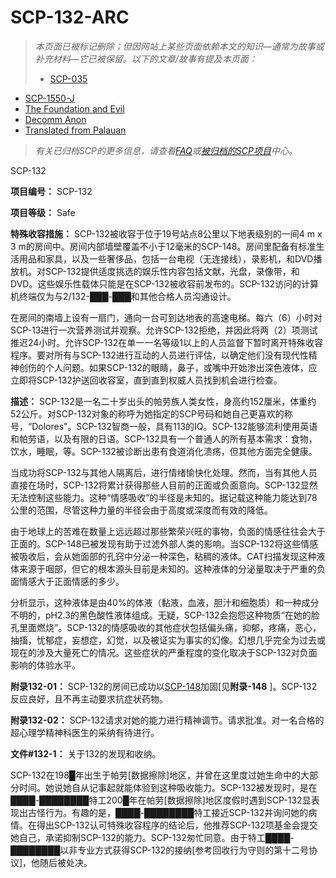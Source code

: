 # SCP-132-ARC
                        



> *本页面已被标记删除；但因网站上某些页面依赖本文的知识—通常为故事或补充材料—它已被保留。以下的文章/故事有提及本页面：* 
> 
> - [SCP-035](//scp-wiki-cn.wikidot.com/scp-035)
- [SCP-1550-J](//scp-wiki-cn.wikidot.com/scp-1550-j)
- [The Foundation and Evil](//scp-wiki-cn.wikidot.com/the-foundation-and-evil)
- [Decomm Anon](//scp-wiki-cn.wikidot.com/decomm-anon)
- <a shape='rect' class='newpage' href='/translated-from-palauan'>Translated from Palauan</a>
> 
> *有关已归档SCP的更多信息，请查看[FAQ](//scp-wiki-cn.wikidot.com/faq)或[被归档的SCP项目](//scp-wiki-cn.wikidot.com/archived-scps)中心。* 
> 



SCP-132



**项目编号：** SCP-132

**项目等级：** Safe

**特殊收容措施：** SCP-132被收容于位于19号站点8公里以下地表级别的一间4 m x 3 m的房间中。房间内部墙壁覆盖不小于12毫米的SCP-148。房间里配备有标准生活用品和家具，以及一些奢侈品，包括一台电视（无连接线），录影机，和DVD播放机。对SCP-132提供适度挑选的娱乐性内容包括文献，光盘，录像带，和DVD。这些娱乐性载体只能是在SCP-132被收容前发布的。SCP-132访问的计算机终端仅为与2/132-███-███和其他合格人员沟通设计。

在房间的南墙上设有一扇门，通向一台可到达地表的高速电梯。每六（6）小时对SCP-13进行一次营养测试并观察。允许SCP-132拒绝，并因此将两（2）项测试推迟24小时。允许SCP-132在单一一名等级1以上的人员监督下暂时离开特殊收容程序。要对所有与SCP-132进行互动的人员进行评估，以确定他们没有现代性精神创伤的个人问题。如果SCP-132的眼睛，鼻子，或嘴中开始渗出深色液体，应立即将SCP-132护送回收容室，直到直到权威人员找到机会进行检查。

**描述：** SCP-132是一名二十岁出头的帕劳族人类女性，身高约152厘米，体重约52公斤。对SCP-132对象的称呼为她指定的SCP号码和她自己更喜欢的称号，“Dolores”。SCP-132智商一般，具有113的IQ。SCP-132能够流利使用英语和帕劳语，以及有限的日语。SCP-132具有一个普通人的所有基本需求：食物，饮水，睡眠，等。SCP-132被诊断出患有食道消化溃疡，但其他方面完全健康。

当成功将SCP-132与其他人隔离后，进行情绪愉快化处理。然而，当有其他人员直接在场时，SCP-132将累计获得那些人目前的正面或负面意向。SCP-132显然无法控制这些能力。这种“情感吸收”的半径是未知的。据记载这种能力能达到78公里的范围，尽管这种力量的半径会由于高度或深度而有效的降低。

由于地球上的苦难在数量上远远超过那些繁荣兴旺的事物，负面的情感往往会大于正面的。SCP-148已被发现有助于过滤外部人类的影响。当SCP-132将这些情感被吸收后，会从她面部的孔窍中分泌一种深色，粘稠的液体。CAT扫描发现这种液体来源于咽部，但它的根本源头目前是未知的。这种液体的分泌量取决于严重的负面情感大于正面情感的多少。

分析显示，这种液体是由40%的体液（黏液，血液，胆汁和细胞质）和一种成分不明的，pH2.3的黑色酸性液体组成。无疑，SCP-132会抱怨这种物质“在她的脸孔里面燃烧”。SCP-132的情感吸收的其他症状包括偏头痛，抑郁，疼痛，恶心，抽搐，忧郁症，妄想症，幻觉，以及被证实为事实的幻像。幻想几乎完全为过去或现在的涉及大量死亡的情况。这些症状的严重程度的变化取决于SCP-132对负面影响的体验水平。

**附录132-01：** SCP-132的房间已成功以[SCP-148](//scp-wiki-cn.wikidot.com/scp-148)加固[见**附录-148** ]。SCP-132反应良好，且不再主动要求抗症状药物。

**附录132-02：** SCP-132请求对她的能力进行精神调节。请求批准。对一名合格的超心理学精神科医生的采纳有待进行。

**文件#132-1：** 关于132的发现和收纳。

SCP-132在198█年出生于帕劳[数据擦除]地区，并曾在这里度过她生命中的大部分时间。她说她自从记事起就能体验到这种吸收能力。SCP-132被发现时，是在████-████████特工200█年在帕劳[数据擦除]地区度假时遇到SCP-132显表现出古怪行为。有趣的是，████-████████特工接近SCP-132并询问她的病情。在得出SCP-132认可特殊收容程序的结论后，他推荐SCP-132项基金会提交她自己，承诺抑制SCP-132的能力。SCP-132匆忙同意。由于特工████-████████以非专业方式获得SCP-132的接纳[参考回收行为守则的第十二号协议]，他随后被处决。



                    